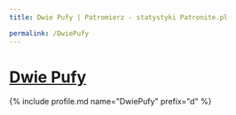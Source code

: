 ```yaml
---
title: Dwie Pufy | Patromierz - statystyki Patronite.pl

permalink: /DwiePufy
---
```


# [Dwie Pufy](https://patronite.pl/DwiePufy)

{% include profile.md name="DwiePufy" prefix="d" %}
